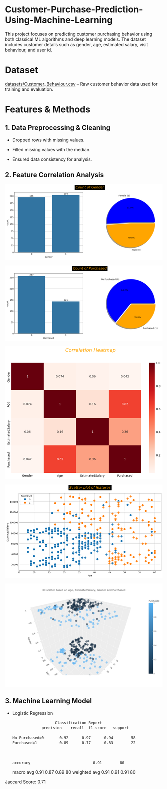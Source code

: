 # Customer-Purchase-Prediction-Using-Machine-Learning

This project focuses on predicting customer purchasing behavior using both classical ML algorithms and deep learning models. The dataset includes customer details such as gender, age, estimated salary, visit behaviour, and user id.

# Dataset
 [datasets/Customer_Behaviour.csv](datasets/Customer_Behaviour.csv) – Raw customer behavior data used for training and evaluation.

# Features & Methods
## 1. Data Preprocessing & Cleaning

 * Dropped rows with missing values.

 * Filled missing values with the median.

 * Ensured data consistency for analysis.


## 2. Feature Correlation Analysis

![Count Of Gender](images/Countofgender.png)

![Count Of purchased](images/countofpurchased.png)

![Correlation Heatmap](images/Correlation.png)

![Scatter Plot of Features](images/scatterplot.png)

![3D PlotBased on Age, Estimated Salary, Gender and Purchased](images/newplot.png)


## 3. Machine Learning Model

* Logistic Regression

                         Classification Report
                   precision    recall  f1-score   support

      No Purchased=0       0.92      0.97      0.94        58
      Purchased=1          0.89      0.77      0.83        22
   
   

      accuracy                            0.91        80
     macro avg        0.91      0.87      0.89        80
   weighted avg       0.91      0.91      0.91        80

Jaccard Score: 0.71









